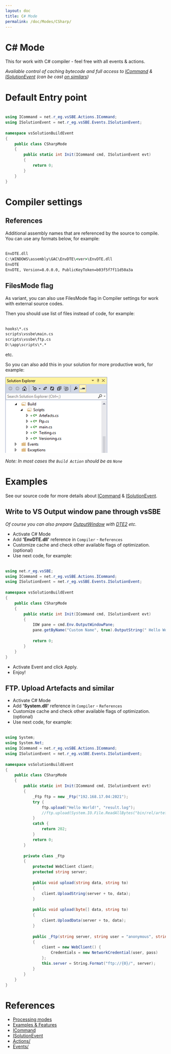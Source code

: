 ```yaml
---
layout: doc
title: C# Mode
permalink: /doc/Modes/CSharp/
---
```

# C# Mode

This for work with C# compiler - feel free with all events & actions.

*Available control of caching bytecode and full access to [ICommand](https://github.com/3F/vsSolutionBuildEvent/blob/master/vsSolutionBuildEvent/Actions/ICommand.cs) & [ISolutionEvent](https://github.com/3F/vsSolutionBuildEvent/blob/master/vsSolutionBuildEvent/Events/ISolutionEvent.cs) (can be cast [on similars](https://github.com/3F/vsSolutionBuildEvent/tree/master/vsSolutionBuildEvent/Events))*

# Default Entry point

```csharp 

using ICommand = net.r_eg.vsSBE.Actions.ICommand;
using ISolutionEvent = net.r_eg.vsSBE.Events.ISolutionEvent;

namespace vsSolutionBuildEvent
{
    public class CSharpMode
    {
        public static int Init(ICommand cmd, ISolutionEvent evt)
        {
            return 0;
        }
    }
}
```

# Compiler settings

## References

Additional assembly names that are referenced by the source to compile. You can use any formats below, for example:

```bat 

EnvDTE.dll
C:\WINDOWS\assembly\GAC\EnvDTE\<ver>\EnvDTE.dll
EnvDTE
EnvDTE, Version=8.0.0.0, PublicKeyToken=b03f5f7f11d50a3a
```

## FilesMode flag

As variant, you can also use FilesMode flag in Compiler settings for work with external source codes.

Then you should use list of files instead of code, for example:

```bat 

hooks\*.cs
scripts\vssbe\main.cs
scripts\vssbe\ftp.cs
D:\app\scripts\*.*
```
etc.

So you can also add this in your solution for more productive work, for example:

![Build Scripts for C# Mode](../../Resources/examples/csharp_FilesMode_flag.png)

*Note: In most cases the `Build Action` should be as `None`*

# Examples

See our source code for more details about [ICommand](https://github.com/3F/vsSolutionBuildEvent/blob/master/vsSolutionBuildEvent/Actions/ICommand.cs) & [ISolutionEvent](https://github.com/3F/vsSolutionBuildEvent/blob/master/vsSolutionBuildEvent/Events/ISolutionEvent.cs).

## Write to VS Output window pane through vsSBE

*Of course you can also prepare [OutputWindow](https://msdn.microsoft.com/en-us/library/envdte.outputwindow.aspx) with [DTE2](https://msdn.microsoft.com/en-us/library/envdte80.dte2.aspx) etc.*

* Activate C# Mode
* Add **'EnvDTE.dll'** reference in `Compiler` - `References`
* Customize cache and check other available flags of optimization. (optional)
* Use next code, for example:

```csharp 

using net.r_eg.vsSBE;
using ICommand = net.r_eg.vsSBE.Actions.ICommand;
using ISolutionEvent = net.r_eg.vsSBE.Events.ISolutionEvent;

namespace vsSolutionBuildEvent
{
    public class CSharpMode
    {
        public static int Init(ICommand cmd, ISolutionEvent evt)
        {
            IOW pane = cmd.Env.OutputWindowPane;
            pane.getByName("Custom Name", true).OutputString(" Hello World! ");
            
            return 0;
        }
    }
}
```

* Activate Event and click Apply.
* Enjoy!

## FTP. Upload Artefacts and similar

* Activate C# Mode
* Add **'System.dll'** reference in `Compiler` - `References`
* Customize cache and check other available flags of optimization. (optional)
* Use next code, for example:

```csharp 

using System;
using System.Net;
using ICommand = net.r_eg.vsSBE.Actions.ICommand;
using ISolutionEvent = net.r_eg.vsSBE.Events.ISolutionEvent;

namespace vsSolutionBuildEvent
{
    public class CSharpMode
    {
        public static int Init(ICommand cmd, ISolutionEvent evt)
        {
            _Ftp ftp = new _Ftp("192.168.17.04:2021");
            try {
                ftp.upload("Hello World!", "result.log");
                //ftp.upload(System.IO.File.ReadAllBytes("bin/rel/artefact.data"), "01.data");
            }
            catch {
                return 202;
            }
            return 0;
        }
        
        private class _Ftp
        {
            protected WebClient client;
            protected string server;
    
            public void upload(string data, string to)
            {
                client.UploadString(server + to, data);
            }
    
            public void upload(byte[] data, string to)
            {
                client.UploadData(server + to, data);
            }
    
            public _Ftp(string server, string user = "anonymous", string pass = "")
            {
                client = new WebClient() {
                    Credentials = new NetworkCredential(user, pass)
                };
                this.server = String.Format("ftp://{0}/", server);
            }
        }
    }
}
```

# References

* [Processing modes](../../Modes/)
* [Examples & Features](../../Examples/)
* [ICommand](https://github.com/3F/vsSolutionBuildEvent/blob/master/vsSolutionBuildEvent/Actions/ICommand.cs) 
* [ISolutionEvent](https://github.com/3F/vsSolutionBuildEvent/blob/master/vsSolutionBuildEvent/Events/ISolutionEvent.cs)
* [Actions/](https://github.com/3F/vsSolutionBuildEvent/tree/master/vsSolutionBuildEvent/Actions)
* [Events/](https://github.com/3F/vsSolutionBuildEvent/tree/master/vsSolutionBuildEvent/Events)